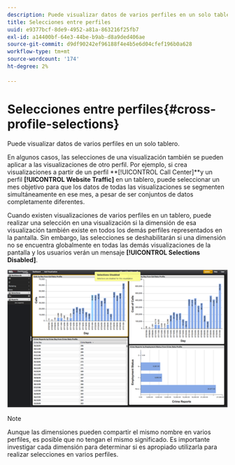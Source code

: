 ```yaml
---
description: Puede visualizar datos de varios perfiles en un solo tablero.
title: Selecciones entre perfiles
uuid: e9377bcf-8de9-4952-a81a-863216f25fb7
exl-id: a14400bf-64e3-44be-b9ab-d8a9ded406ae
source-git-commit: d9df90242ef96188f4e4b5e6d04cfef196b0a628
workflow-type: tm+mt
source-wordcount: '174'
ht-degree: 2%

---
```


# Selecciones entre perfiles{#cross-profile-selections}

Puede visualizar datos de varios perfiles en un solo tablero.

En algunos casos, las selecciones de una visualización también se pueden aplicar a las visualizaciones de otro perfil. Por ejemplo, si crea visualizaciones a partir de un perfil **[!UICONTROL Call Center]**y un perfil **[!UICONTROL Website Traffic]** en un tablero, puede seleccionar un mes objetivo para que los datos de todas las visualizaciones se segmenten simultáneamente en ese mes, a pesar de ser conjuntos de datos completamente diferentes.

Cuando existen visualizaciones de varios perfiles en un tablero, puede realizar una selección en una visualización si la dimensión de esa visualización también existe en todos los demás perfiles representados en la pantalla. Sin embargo, las selecciones se deshabilitarán si una dimensión no se encuentra globalmente en todas las demás visualizaciones de la pantalla y los usuarios verán un mensaje **[!UICONTROL Selections Disabled]**.

![](assets/selection_disabled.png)

>[!NOTE]
>
>Aunque las dimensiones pueden compartir el mismo nombre en varios perfiles, es posible que no tengan el mismo significado. Es importante investigar cada dimensión para determinar si es apropiado utilizarla para realizar selecciones en varios perfiles.
